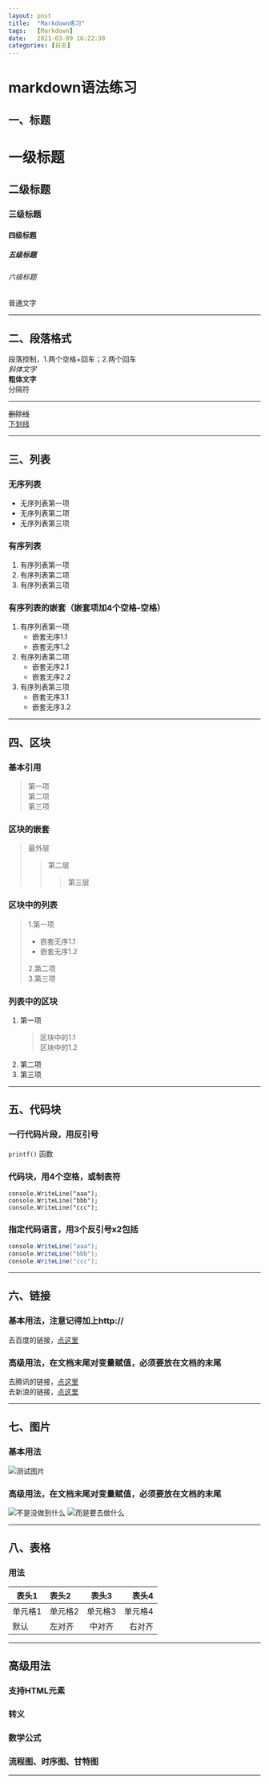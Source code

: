 ```yaml
---
layout: post
title:  "Markdown练习"
tags:   [Markdown]
date:   2021-03-09 16:22:38
categories: [日志]
---
```

# markdown语法练习
## 一、标题
# 一级标题
## 二级标题
### 三级标题
#### 四级标题
##### 五级标题
###### 六级标题
普通文字
***
## 二、段落格式
段落控制，1.两个空格+回车；2.两个回车  
*斜体文字*  
**粗体文字**  
分隔符  
***   
~~删除线~~    
<u>下划线</u>  
***
## 三、列表
### 无序列表
- 无序列表第一项
- 无序列表第二项
- 无序列表第三项
### 有序列表
1. 有序列表第一项
2. 有序列表第二项
3. 有序列表第三项
### 有序列表的嵌套（嵌套项加4个空格-空格）
1. 有序列表第一项
    - 嵌套无序1.1
    - 嵌套无序1.2
2. 有序列表第二项
    - 嵌套无序2.1
    - 嵌套无序2.2
3. 有序列表第三项
    - 嵌套无序3.1
    - 嵌套无序3.2
***
## 四、区块
### 基本引用
> 第一项  
> 第二项  
> 第三项  
### 区块的嵌套
> 最外层
> > 第二层
> > > 第三层
### 区块中的列表
> 1.第一项  
> - 嵌套无序1.1  
> - 嵌套无序1.2  
>
> 2.第二项  
> 3.第三项  
### 列表中的区块
1. 第一项
    > 区块中的1.1  
    > 区块中的1.2  
2. 第二项
3. 第三项
***
## 五、代码块
### 一行代码片段，用反引号  
`printf()` 函数
### 代码块，用4个空格，或制表符  
    console.WriteLine("aaa");
    console.WriteLine("bbb");
    console.WriteLine("ccc");
### 指定代码语言，用3个反引号x2包括  
```C#  
console.WriteLine("aaa");
console.WriteLine("bbb");
console.WriteLine("ccc");
```
***
## 六、链接
### 基本用法，注意记得加上http://
去百度的链接，[点这里](http://www.baidu.com/)
### 高级用法，在文档末尾对变量赋值，必须要放在文档的末尾
去腾讯的链接，[点这里][1]  
去新浪的链接，[点这里][2]
***
## 七、图片
### 基本用法
![测试图片](https://ww3.sinaimg.cn/small/67643221jw9dzhoyxi0lpj.jpg)
### 高级用法，在文档末尾对变量赋值，必须要放在文档的末尾
![不是没做到什么][3]
![而是要去做什么][4]
***
## 八、表格
### 用法
 表头1 | 表头2 | 表头3 | 表头4 |
 --- | :-- | :-: | --: |
 单元格1 | 单元格2 | 单元格3 | 单元格4 |
 默认 | 左对齐 | 中对齐 | 右对齐 |
***
## 高级用法
### 支持HTML元素

### 转义
### 数学公式
### 流程图、时序图、甘特图

***
[1]: http://www.qq.com/  
[2]: http://www.sina.com.cn/
[3]: https://wx1.sinaimg.cn/mw690/67643221gy1gobbcy6rdpj20a302yq3i.jpg
[4]: https://wx1.sinaimg.cn/mw690/67643221gy1gobbctpy10j209p0313yv.jpg
